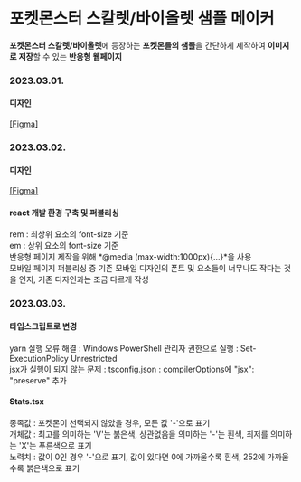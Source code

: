 # 포켓몬스터 스칼렛/바이올렛 샘플 메이커
**포켓몬스터 스칼렛/바이올렛**에 등장하는 **포켓몬들의 샘플**을 간단하게 제작하여 **이미지로 저장**할 수 있는 **반응형 웹페이지**  

### 2023.03.01.
#### 디자인
[[Figma]](https://www.figma.com/file/mGNo7yGlRGel3KvtxVLWh2/%ED%8F%AC%EC%BC%93%EB%AA%ACSV-%EC%83%98%ED%94%8C-%EB%A9%94%EC%9D%B4%EC%BB%A4?node-id=0%3A1&t=1Tgm3KTZfxf97tEK-1)  

### 2023.03.02.
#### 디자인
[[Figma]](https://www.figma.com/file/mGNo7yGlRGel3KvtxVLWh2/%ED%8F%AC%EC%BC%93%EB%AA%ACSV-%EC%83%98%ED%94%8C-%EB%A9%94%EC%9D%B4%EC%BB%A4?node-id=0%3A1&t=1Tgm3KTZfxf97tEK-1)  
#### react 개발 환경 구축 및 퍼블리싱
rem : 최상위 요소의 font-size 기준  
em : 상위 요소의 font-size 기준  
반응형 페이지 제작을 위해 *@media (max-width:1000px)\{...\}*을 사용  
모바일 페이지 퍼블리싱 중 기존 모바일 디자인의 폰트 및 요소들이 너무나도 작다는 것을 인지, 기존 디자인과는 조금 다르게 작성  

### 2023.03.03.
#### 타입스크립트로 변경
yarn 실행 오류 해결 : Windows PowerShell 관리자 권한으로 실행 : Set-ExecutionPolicy Unrestricted  
jsx가 실행이 되지 않는 문제 : tsconfig.json : compilerOptions에 "jsx": "preserve" 추가  

#### Stats.tsx
종족값 : 포켓몬이 선택되지 않았을 경우, 모든 값 '-'으로 표기  
개체값 : 최고를 의미하는 'V'는 붉은색, 상관없음을 의미하는 '-'는 흰색, 최저를 의미하는 'X'는 푸른색으로 표기  
노력치 : 값이 0인 경우 '-'으로 표기, 값이 있다면 0에 가까울수록 흰색, 252에 가까울수록 붉은색으로 표기  
